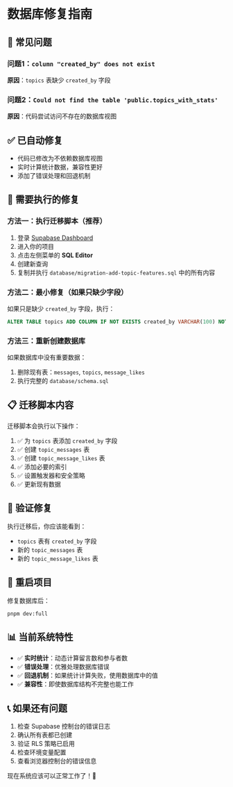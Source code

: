 # 数据库修复指南

## 🚨 常见问题

### 问题1：`column "created_by" does not exist`
**原因**：`topics` 表缺少 `created_by` 字段

### 问题2：`Could not find the table 'public.topics_with_stats'`
**原因**：代码尝试访问不存在的数据库视图

## ✅ 已自动修复
- 代码已修改为不依赖数据库视图
- 实时计算统计数据，兼容性更好
- 添加了错误处理和回退机制

## 🔧 需要执行的修复 

### 方法一：执行迁移脚本（推荐）

1. 登录 [Supabase Dashboard](https://supabase.com/dashboard)
2. 进入你的项目
3. 点击左侧菜单的 **SQL Editor**
4. 创建新查询
5. 复制并执行 `database/migration-add-topic-features.sql` 中的所有内容

### 方法二：最小修复（如果只缺少字段）

如果只是缺少 `created_by` 字段，执行：
```sql
ALTER TABLE topics ADD COLUMN IF NOT EXISTS created_by VARCHAR(100) NOT NULL DEFAULT '系统管理员';
```

### 方法三：重新创建数据库

如果数据库中没有重要数据：

1. 删除现有表：`messages`, `topics`, `message_likes`
2. 执行完整的 `database/schema.sql`

## 📋 迁移脚本内容

迁移脚本会执行以下操作：

1. ✅ 为 `topics` 表添加 `created_by` 字段
2. ✅ 创建 `topic_messages` 表
3. ✅ 创建 `topic_message_likes` 表
4. ✅ 添加必要的索引
5. ✅ 设置触发器和安全策略
6. ✅ 更新现有数据

## 🎯 验证修复

执行迁移后，你应该能看到：

- `topics` 表有 `created_by` 字段
- 新的 `topic_messages` 表
- 新的 `topic_message_likes` 表

## 🚀 重启项目

修复数据库后：

```bash
pnpm dev:full
```

## 📊 当前系统特性

- ✅ **实时统计**：动态计算留言数和参与者数
- ✅ **错误处理**：优雅处理数据库错误
- ✅ **回退机制**：如果统计计算失败，使用数据库中的值
- ✅ **兼容性**：即使数据库结构不完整也能工作

## 📞 如果还有问题

1. 检查 Supabase 控制台的错误日志
2. 确认所有表都已创建
3. 验证 RLS 策略已启用
4. 检查环境变量配置
5. 查看浏览器控制台的错误信息

现在系统应该可以正常工作了！🎉